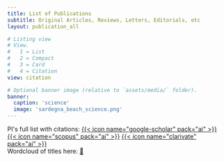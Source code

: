 ```yaml
---
title: List of Publications
subtitle: Original Articles, Reviews, Letters, Editorials, etc
layout: publication_all

# Listing view
# View.
#   1 = List
#   2 = Compact
#   3 = Card
#   4 = Citation
view: citation

# Optional banner image (relative to `assets/media/` folder).
banner:
  caption: 'science'
  image: 'sardegna_beach_science.png'
---
```

PI's full list with citations: 
[{{< icon name="google-scholar" pack="ai" >}}](https://scholar.google.com/citations?user=fXwnz6AAAAAJ&hl) 
[{{< icon name="scopus" pack="ai" >}}](https://www.scopus.com/authid/detail.uri?authorId=16679396800) 
[{{< icon name="clarivate" pack="ai" >}}](https://www.webofscience.com/wos/author/record/1831275)<br>
Wordcloud of titles here: 
[🧠](https://datahealthlab.org/post/21-11-27-worldcloud-publications/)
